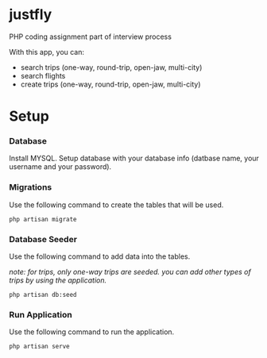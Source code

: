 # justfly
PHP coding assignment part of interview process


With this app, you can:

- search trips (one-way, round-trip, open-jaw, multi-city)
- search flights
- create trips (one-way, round-trip, open-jaw, multi-city)

# Setup

### Database

Install MYSQL. Setup database with your database info (datbase name, your username and your password).

### Migrations

Use the following command to create the tables that will be used.

```
php artisan migrate
```
### Database Seeder

Use the following command to add data into the tables.

*note: for trips, only one-way trips are seeded. you can add other types of trips by using the application.*

```
php artisan db:seed
```

### Run Application

Use the following command to run the application.

```
php artisan serve
```
